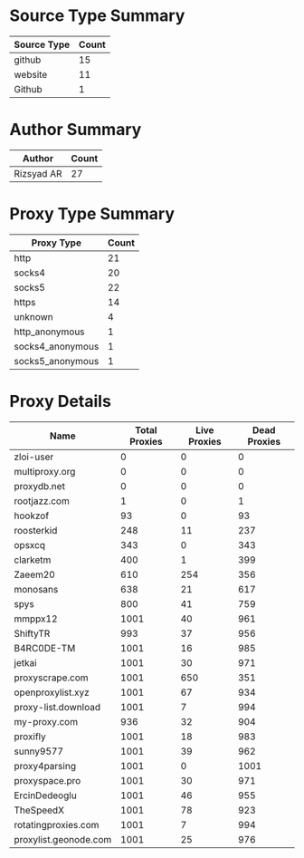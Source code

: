 # Source Type Summary

| Source Type | Count |
|-------------|-------|
| github | 15 |
| website | 11 |
| Github | 1 |


# Author Summary

| Author | Count |
|--------|-------|
| Rizsyad AR | 27 |


# Proxy Type Summary

| Proxy Type | Count |
|------------|-------|
| http | 21 |
| socks4 | 20 |
| socks5 | 22 |
| https | 14 |
| unknown | 4 |
| http_anonymous | 1 |
| socks4_anonymous | 1 |
| socks5_anonymous | 1 |


# Proxy Details

| Name | Total Proxies | Live Proxies | Dead Proxies |
|------|---------------|--------------|---------------|
| zloi-user | 0 | 0 | 0 |
| multiproxy.org | 0 | 0 | 0 |
| proxydb.net | 0 | 0 | 0 |
| rootjazz.com | 1 | 0 | 1 |
| hookzof | 93 | 0 | 93 |
| roosterkid | 248 | 11 | 237 |
| opsxcq | 343 | 0 | 343 |
| clarketm | 400 | 1 | 399 |
| Zaeem20 | 610 | 254 | 356 |
| monosans | 638 | 21 | 617 |
| spys | 800 | 41 | 759 |
| mmppx12 | 1001 | 40 | 961 |
| ShiftyTR | 993 | 37 | 956 |
| B4RC0DE-TM | 1001 | 16 | 985 |
| jetkai | 1001 | 30 | 971 |
| proxyscrape.com | 1001 | 650 | 351 |
| openproxylist.xyz | 1001 | 67 | 934 |
| proxy-list.download | 1001 | 7 | 994 |
| my-proxy.com | 936 | 32 | 904 |
| proxifly | 1001 | 18 | 983 |
| sunny9577 | 1001 | 39 | 962 |
| proxy4parsing | 1001 | 0 | 1001 |
| proxyspace.pro | 1001 | 30 | 971 |
| ErcinDedeoglu | 1001 | 46 | 955 |
| TheSpeedX | 1001 | 78 | 923 |
| rotatingproxies.com | 1001 | 7 | 994 |
| proxylist.geonode.com | 1001 | 25 | 976 |
